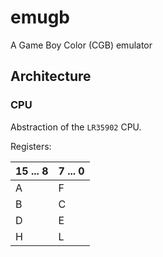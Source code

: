 # emugb

A Game Boy Color (CGB) emulator

## Architecture

### CPU

Abstraction of the `LR35902` CPU.

Registers:

| 15 ... 8 | 7 ... 0 |
| - | - |
| A | F |
| B | C |
| D | E |
| H | L |
